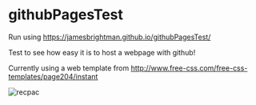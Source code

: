 # githubPagesTest

Run using https://jamesbrightman.github.io/githubPagesTest/

Test to see how easy it is to host a webpage with github!

Currently using a web template from http://www.free-css.com/free-css-templates/page204/instant

![recpac](https://user-images.githubusercontent.com/35103224/40772082-f633819a-64b6-11e8-9e7c-9ef818bb6fe5.gif)
